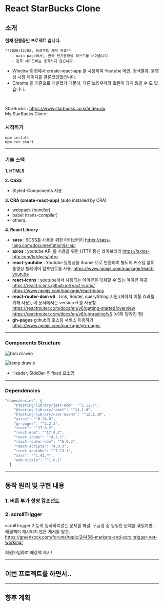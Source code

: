 # React StarBucks Clone
## 소개

**현재 진행중인 프로젝트 입니다.**


```
**2020/12/02, 프로젝트 제작 완료**
   - main page에서는 한국 인기동영상 리스트를 보여줍니다.
   - 왼쪽 사이드바는 동작하지 않습니다.

```

- Window 환경에서 create-react-app 을 사용하여 Youtube 메인, 검색결과, 동영상 시청 페이지를 클론코딩했습니다.
- Chrome 을 기준으로 개발했기 때문에, 다른 브라우저와 호환이 되지 않을 수 도 있습니다.



<br>

StarBucks : https://www.starbucks.co.kr/index.do <br>
My StarBucks Clone : 


### 시작하기	
```
npm install
npm run start
```

 ---

### 기술 스택 
**1. HTML5**

**2. CSS3**
 - Styled-Components 사용 

**3. CRA (create-react-app)**
(auto installed by CRA)
- webpack (bundler)
- babel (trans-compiler)
- others.. 

**4. React Library**
- **sass** : SCSS를 사용을 위한 라이브러리
   https://sass-lang.com/documentation/js-api
   <br>
- **axios** : youtube API 를 사용을 위한 HTTP 통신 라이브러리
   https://axios-http.com/kr/docs/intro
   <br>
- **react-youtube** : Youtube 동영상을 iframe 으로 반환하여 별도의 커스텀 없이 동영상 플레이어 컴포넌트를 사용.
   https://www.npmjs.com/package/react-youtube
   <br>
- **react-icons** : youtube에서 사용되는 아이콘을 대체할 수 있는 아이콘 제공
   https://react-icons.github.io/react-icons/ 
   https://www.npmjs.com/package/react-icons 
   <br>
- **react-router-dom v6** : Link, Router, queryString 지원.(페이지 이동 효과를 위해 사용), 이 문서에서는 version 6 를 사용함.
   https://reactrouter.com/docs/en/v6/getting-started/overview
   https://reactrouter.com/docs/en/v6/upgrading/v5 (v5와 달라진 점)
   <br>
- **gh-pages** github의 호스팅 서비스 이용하기
   https://www.npmjs.com/package/gh-pages
   <br>

---

### Components Structure
![bbb drawio](https://user-images.githubusercontent.com/34260967/143530854-28281361-5657-4324-8de8-052ba67ddfb5.png)

![temp drawio](https://user-images.githubusercontent.com/34260967/143534852-296c94f5-3b6f-4561-b51d-ba20a0a0f26f.png)
- Header, SideBar 은 fixed 요소임.

---

### Dependencies
```javascript
"dependencies": {
    "@testing-library/jest-dom": "^5.11.4",
    "@testing-library/react": "^11.1.0",
    "@testing-library/user-event": "^12.1.10",
    "axios": "^0.24.0",
    "gh-pages": "^3.2.3",
    "react": "^17.0.2",
    "react-dom": "^17.0.2",
    "react-icons": "^4.3.1",
    "react-router-dom": "^6.0.2",
    "react-scripts": "4.0.3",
    "react-youtube": "^7.13.1",
    "sass": "^1.43.4",
    "web-vitals": "^1.0.1"
  }
```
---

## 동작 원리 및 구현 내용

### 1. 버튼 부가 설명 컴포넌트


### 2. scrollTrigger 

scrollTrigger 기능이 동작하지않는 문제를 해결.
구글링 중 동일한 문제를 겪었지만, 해결책이 제시되지 않은 게시물 발견.
https://greensock.com/forums/topic/24456-markers-and-scrolltrigger-not-working/

회원가입하여 해결책 제시!

---

## 이번 프로젝트를 하면서..



---

## 향후 계획



